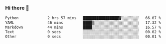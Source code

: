 ### Hi there 👋

<!--START_SECTION:waka-->

```txt
Python             2 hrs 57 mins   ████████████████▓░░░░░░░░   66.07 %
YAML               46 mins         ████▒░░░░░░░░░░░░░░░░░░░░   17.32 %
Markdown           44 mins         ████░░░░░░░░░░░░░░░░░░░░░   16.57 %
Text               0 secs          ░░░░░░░░░░░░░░░░░░░░░░░░░   00.02 %
Other              0 secs          ░░░░░░░░░░░░░░░░░░░░░░░░░   00.01 %
```

<!--END_SECTION:waka-->

<!--
**Jonas-VanHaeken/Jonas-VanHaeken** is a ✨ _special_ ✨ repository because its `README.md` (this file) appears on your GitHub profile.

Here are some ideas to get you started:

- 🔭 I’m currently working on ...
- 🌱 I’m currently learning ...
- 👯 I’m looking to collaborate on ...
- 🤔 I’m looking for help with ...
- 💬 Ask me about ...
- 📫 How to reach me: ...
- 😄 Pronouns: ...
- ⚡ Fun fact: ...
-->
